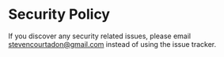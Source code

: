 # Security Policy

If you discover any security related issues, please email stevencourtadon@gmail.com instead of using the issue tracker.
